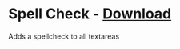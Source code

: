 # Spell Check - [Download](https://raw.githubusercontent.com/mwittrien/BetterDiscordAddons/master/Plugins/SpellCheck/SpellCheck.plugin.js)

Adds a spellcheck to all textareas
